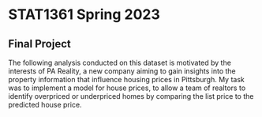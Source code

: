 # STAT1361 Spring 2023

## Final Project

The following analysis conducted on this dataset is motivated by the interests of PA Reality, a new company aiming to gain insights into the property information that influence housing prices in Pittsburgh. My task was to implement a model for house prices, to allow a team of realtors to identify overpriced or underpriced homes by comparing the list price to the predicted house price. 
